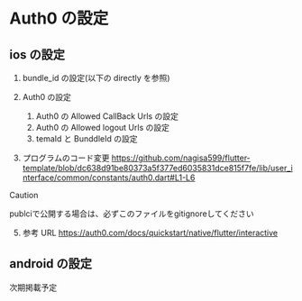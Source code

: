 # Auth0 の設定

## ios の設定

1. bundle_id の設定(以下の directly を参照)


2. Auth0 の設定
   1. Auth0 の Allowed CallBack Urls の設定
   2. Auth0 の Allowed logout Urls の設定
   3. temaId と BunddleId の設定


3. プログラムのコード変更
  https://github.com/nagisa599/flutter-template/blob/dc638d91be80373a5f377ed6035831dce815f7fe/lib/user_interface/common/constants/auth0.dart#L1-L6
> [!CAUTION]
> publciで公開する場合は、必ずこのファイルをgitignoreしてください


5. 参考 URL
   https://auth0.com/docs/quickstart/native/flutter/interactive

## android の設定

次期掲載予定
